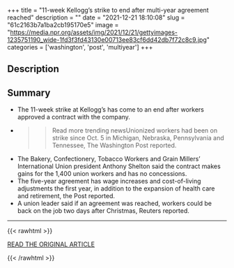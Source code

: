 +++
title = "11-week Kellogg’s strike to end after multi-year agreement reached"
description = ""
date = "2021-12-21 18:10:08"
slug = "61c2163b7a1ba2cb195170e5"
image = "https://media.npr.org/assets/img/2021/12/21/gettyimages-1235751190_wide-1fd3f3fd43130e00713ee83cf6dd42db7f72c8c9.jpg"
categories = ['washington', 'post', 'multiyear']
+++

## Description



## Summary

- The 11-week strike at Kellogg’s has come to an end after workers approved a contract with the company.
- >> Read more trending newsUnionized workers had been on strike since Oct. 5 in Michigan, Nebraska, Pennsylvania and Tennessee, The Washington Post reported.
- The Bakery, Confectionery, Tobacco Workers and Grain Millers’ International Union president Anthony Shelton said the contract makes gains for the 1,400 union workers and has no concessions.
- The five-year agreement has wage increases and cost-of-living adjustments the first year, in addition to the expansion of health care and retirement, the Post reported.
- A union leader said if an agreement was reached, workers could be back on the job two days after Christmas, Reuters reported.

---

{{< rawhtml >}}
  <p class="article-category">
    <a target="_blank" href="https://www.kiro7.com/news/trending/11-week-kelloggs-strike-end-after-multi-year-agreement-reached/25R67UQLN5FKDEKUQHDLZDWS2E/">READ THE ORIGINAL ARTICLE</a>
  </p>
{{< /rawhtml >}}
